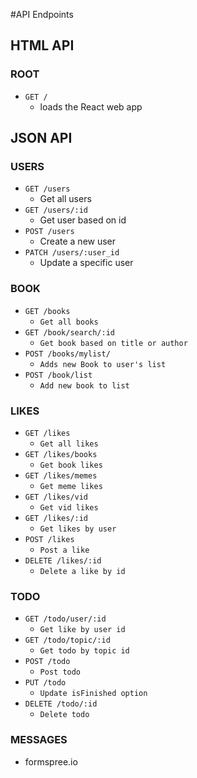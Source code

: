 #API Endpoints

## HTML API

### ROOT
* `GET /`
  * loads the React web app

## JSON API

### USERS
* `GET /users`
  * Get all users
* `GET /users/:id`
  * Get user based on id
* `POST /users`
  * Create a new user
* `PATCH /users/:user_id`
  * Update a specific user

###  BOOK
* `GET /books`
  * `Get all books`
* `GET /book/search/:id`
  * `Get book based on title or author`
* `POST /books/mylist/`
  * `Adds new Book to user's list`
* `POST /book/list`
  * `Add new book to list`

### LIKES
* `GET /likes`
  * `Get all likes`
* `GET /likes/books`
  * `Get book likes`
* `GET /likes/memes`
  * `Get meme likes`
* `GET /likes/vid`
  * `Get vid likes`
* `GET /likes/:id`
  * `Get likes by user`
* `POST /likes`
  * `Post a like`
* `DELETE /likes/:id`
  * `Delete a like by id`

### TODO
* `GET /todo/user/:id`
  * `Get like by user id`
* `GET /todo/topic/:id`
  * `Get todo by topic id`
* `POST /todo`
  * `Post todo`
* `PUT /todo`
  * `Update isFinished option`
* `DELETE /todo/:id`
  * `Delete todo`

### MESSAGES
* formspree.io
